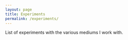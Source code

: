 ```yaml
---
layout: page
title: Experiments
permalink: /experiments/
---
```


List of experiments with the various mediums I work with.